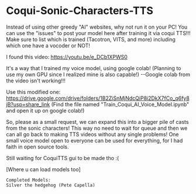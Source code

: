 # Coqui-Sonic-Characters-TTS
Instead of using other greedy "AI" websites, why not run it on your PC! You can use the "issues" to post your model here after training it via coqui TTS!!! Make sure to list which is trained (Tacotron, VITS, and more) including which one have a vocoder or NOT!



I found this video: https://youtu.be/e_DCb1XPWS0

It's a way that I trained my voice model, using google colab! (Planning to use my own GPU since I realized mine is also capable!)
--Google colab from the video isn't working!!! 

Use this modified one: https://drive.google.com/drive/folders/1B2ZiSnMjNdcQiP8i2DkX7fCo_q6fy8jB?usp=share_link
(Find the file named "Train_Coqui_AI_Voice_Model.ipynb" and open it up on google colab!)

So, please as a small request, we can expand this into a bigger pile of casts from the sonic characters! This way no need to wait for queue and then we can all go back to making TTS videos without any single problems! One small voice model open to everyone can be used for everything, for I had faith in open source tools.

Still waiting for CoquiTTS gui to be made tho :( 

[Where u can load models too]

	Completed Models:
	Silver the hedgehog (Pete Capella)
